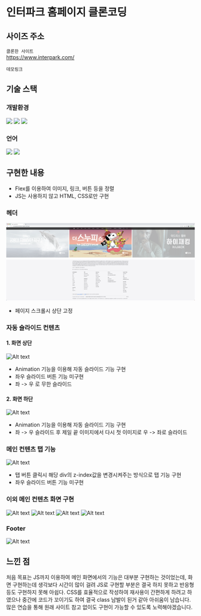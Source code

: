 # 인터파크 홈페이지 클론코딩

## 사이즈 주소

`클론한 사이트`  
https://www.interpark.com/

`데모링크`

## 기술 스택

### 개발환경

<img src="https://img.shields.io/badge/Visual Studio Code-007ACC?style=flat-square&logo=Visual Studio Code&logoColor=white"/>

<img src="https://img.shields.io/badge/Git-F05032?style=flat-square&logo=git&logoColor=white"/>

<img src="https://img.shields.io/badge/GitHub-181717?style=flat-square&logo=GitHub&logoColor=white"/>

### 언어

<img src="https://img.shields.io/badge/HTML5-E34F26?style=flat-square&logo=html5&logoColor=white"/>

<img src="https://img.shields.io/badge/CSS3-1572B6?style=flat-square&logo=css3&logoColor=white"/>

## 구현한 내용

-   Flex를 이용하여 이미지, 링크, 버튼 등을 정렬
-   JS는 사용하지 않고 HTML, CSS로만 구현

### 헤더

![Alt text](image.png)

-   페이지 스크롤시 상단 고정

### 자동 슬라이드 컨텐츠

#### 1. 화면 상단

![Alt text](1.gif)

-   Animation 기능을 이용해 자동 슬라이드 기능 구현
-   좌우 슬라이드 버튼 기능 미구현
-   좌 -> 우 로 무한 슬라이드

#### 2. 화면 하단

![Alt text](4.gif)

-   Animation 기능을 이용해 자동 슬라이드 기능 구현
-   좌 -> 우 슬라이드 후 제일 끝 이미지에서 다시 첫 이미지로 우 -> 좌로 슬라이드

### 메인 컨텐츠 탭 기능

![Alt text](2.gif)

-   탭 버튼 클릭시 해당 div의 z-index값을 변경시켜주는 방식으로 탭 기능 구현
-   좌우 슬라이드 버튼 기능 미구현

### 이외 메인 컨텐츠 화면 구현

![Alt text](image-1.png)
![Alt text](image-2.png)
![Alt text](image-3.png)
![Alt text](image-4.png)

### Footer

![Alt text](image-5.png)

## 느낀 점

처음 목표는 JS까지 이용하여 메인 화면에서의 기능은 대부분 구현하는 것이었는데,
화면 구현하는데 생각보다 시간이 많이 걸려 JS로 구현할 부분은 결국 하지 못하고 반응형 등도 구현하지 못해 아쉽다.
CSS를 효율적으로 작성하여 재사용이 간편하게 하려고 하였으나 중간에 코드가 꼬이기도 하여 결국 class 남발이 된거 같아 아쉬움이 남습니다.
많은 연습을 통해 원래 사이트 참고 없이도 구현이 가능할 수 있도록 노력해야겠습니다.
